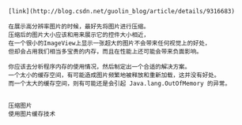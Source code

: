     [link](http://blog.csdn.net/guolin_blog/article/details/9316683)
    
    在展示高分辨率图片的时候，最好先将图片进行压缩。
    压缩后的图片大小应该和用来展示它的控件大小相近，
    在一个很小的ImageView上显示一张超大的图片不会带来任何视觉上的好处，
    但却会占用我们相当多宝贵的内存，而且在性能上还可能会带来负面影响。
    
    你应该去分析程序内存的使用情况，然后制定出一个合适的解决方案。
    一个太小的缓存空间，有可能造成图片频繁地被释放和重新加载，这并没有好处。
    而一个太大的缓存空间，则有可能还是会引起 Java.lang.OutOfMemory 的异常。
    
    
    压缩图片
    使用图片缓存技术